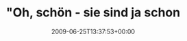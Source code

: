 ---
retweeted: false
source: <a href="http://twitter.com" rel="nofollow">Twitter Web Client</a>
entities:
  hashtags:
  - text: aerztehumor
    indices:
    - '56'
    - '68'
  symbols: []
  user_mentions: []
  urls: []
display_text_range:
- '0'
- '68'
favorite_count: '0'
id_str: '2326153966'
truncated: false
retweet_count: '0'
id: '2326153966'
created_at: Thu Jun 25 13:37:53 +0000 2009
favorited: false
full_text: '"Oh, schön - sie sind ja schon fast wieder symmetrisch" #aerztehumor'
lang: de
tags:
- aerztehumor
- pesos:twitter
date: '2009-06-25T13:37:53+00:00'
src: https://twitter.com/bascht/status/2326153966
original_url: https://twitter.com/bascht/status/2326153966
type: twitter_tweet
text: '"Oh, schön - sie sind ja schon fast wieder symmetrisch" #aerztehumor'
title: "\"Oh, schön - sie sind ja schon "

---